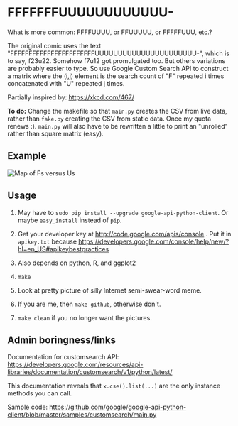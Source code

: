 FFFFFFFUUUUUUUUUUUU-
========

What is more common: FFFFUUUU, or FFUUUUU, or FFFFFUUU, etc.?

The original comic uses the text
"FFFFFFFFFFFFFFFFFFFFFFFUUUUUUUUUUUUUUUUUUUUUU-", which is to say,
f23u22. Somehow f7u12 got promulgated too. But others variations are
probably easier to type. So use Google Custom Search API to construct
a matrix where the (i,j) element is the search count of "F" repeated i
times concatenated with "U" repeated j times.

Partially inspired by: https://xkcd.com/467/

**To do:** Change the makefile so that `main.py` creates the CSV from
live data, rather than `fake.py` creating the CSV from static data.
Once my quota renews :). `main.py` will also have to be rewritten a
little to print an "unrolled" rather than square matrix (easy).

Example
--------
![Map of Fs versus Us](https://dl.dropboxusercontent.com/u/38640281/github_img/ffuu_map.png)

Usage
--------

1. May have to `sudo pip install --upgrade google-api-python-client`.
Or maybe `easy_install` instead of `pip`.

2. Get your developer key at http://code.google.com/apis/console . Put
  it in `apikey.txt` because
  https://developers.google.com/console/help/new/?hl=en_US#apikeybestpractices

3. Also depends on python, R, and ggplot2

4. `make`

5. Look at pretty picture of silly Internet semi-swear-word meme.

6. If you are me, then `make github`, otherwise don't.

7. `make clean` if you no longer want the pictures.


Admin boringness/links
--------

Documentation for customsearch API:
https://developers.google.com/resources/api-libraries/documentation/customsearch/v1/python/latest/

This documentation reveals that `x.cse().list(...)` are the only
instance methods you can call.

Sample code:
https://github.com/google/google-api-python-client/blob/master/samples/customsearch/main.py
